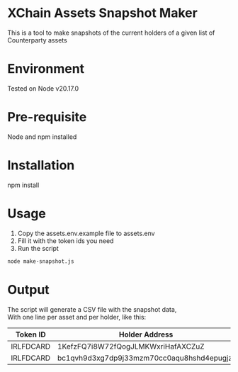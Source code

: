 # XChain Assets Snapshot Maker
This is a tool to make snapshots of the current holders of a given list of Counterparty assets

# Environment
Tested on Node v20.17.0

# Pre-requisite
Node and npm installed

# Installation
npm install

# Usage
1. Copy the assets.env.example file to assets.env
2. Fill it with the token ids you need
3. Run the script
```bash
node make-snapshot.js
```

# Output
The script will generate a CSV file with the snapshot data, <br />
With one line per asset and per holder, like this:

| Token ID | Holder Address | Balance | % of supply |
|------------|-------------------------------------------|-------------|-------------|
| IRLFDCARD| 1KefzFQ7i8W72fQogJLMKWxriHafAXCZuZ | 16.00000000 | 5.33333333 |
| IRLFDCARD| bc1qvh9d3xg7dp9j33mzm70cc0aqu8hshd4epugjzt| 7.00000000 | 2.33333333 |
